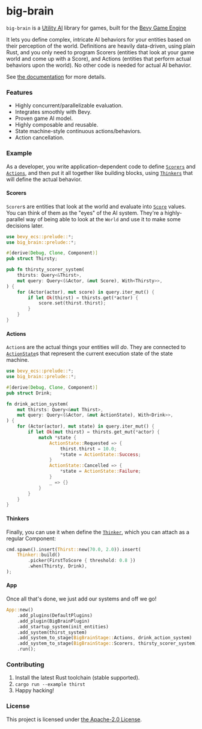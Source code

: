 # big-brain

`big-brain` is a [Utility AI](https://en.wikipedia.org/wiki/Utility_system)
library for games, built for the [Bevy Game Engine](https://bevyengine.org/)

It lets you define complex, intricate AI behaviors for your entities based on
their perception of the world. Definitions are heavily data-driven, using
plain Rust, and you only need to program Scorers (entities that look at your
game world and come up with a Score), and Actions (entities that perform
actual behaviors upon the world). No other code is needed for actual AI
behavior.

See [the documentation](https://docs.rs/big-brain) for more details.

### Features

* Highly concurrent/parallelizable evaluation.
* Integrates smoothly with Bevy.
* Proven game AI model.
* Highly composable and reusable.
* State machine-style continuous actions/behaviors.
* Action cancellation.

### Example

As a developer, you write application-dependent code to define
[`Scorers`](#scorers) and [`Actions`](#actions), and then put it all together
like building blocks, using [`Thinkers`](#thinkers) that will define the
actual behavior.

#### Scorers

`Scorer`s are entities that look at the world and evaluate into [`Score`](scorers::Score) values. You can think of them as the "eyes" of the AI system. They're a highly-parallel way of being able to look at the `World` and use it to make some decisions later.

```rust
use bevy_ecs::prelude::*;
use big_brain::prelude::*;

#[derive(Debug, Clone, Component)]
pub struct Thirsty;

pub fn thirsty_scorer_system(
    thirsts: Query<&Thirst>,
    mut query: Query<(&Actor, &mut Score), With<Thirsty>>,
) {
    for (Actor(actor), mut score) in query.iter_mut() {
        if let Ok(thirst) = thirsts.get(*actor) {
            score.set(thirst.thirst);
        }
    }
}
```

#### Actions

`Action`s are the actual things your entities will _do_. They are connected to
[`ActionState`](actions::ActionState)s that represent the current execution
state of the state machine.

```rust
use bevy_ecs::prelude::*;
use big_brain::prelude::*;

#[derive(Debug, Clone, Component)]
pub struct Drink;

fn drink_action_system(
    mut thirsts: Query<&mut Thirst>,
    mut query: Query<(&Actor, &mut ActionState), With<Drink>>,
) {
    for (Actor(actor), mut state) in query.iter_mut() {
        if let Ok(mut thirst) = thirsts.get_mut(*actor) {
            match *state {
                ActionState::Requested => {
                    thirst.thirst = 10.0;
                    *state = ActionState::Success;
                }
                ActionState::Cancelled => {
                    *state = ActionState::Failure;
                }
                _ => {}
            }
        }
    }
}
```

#### Thinkers

Finally, you can use it when define the [`Thinker`](thinker::Thinker), which you can attach as a
regular Component:

```rust
cmd.spawn().insert(Thirst::new(70.0, 2.0)).insert(
    Thinker::build()
        .picker(FirstToScore { threshold: 0.8 })
        .when(Thirsty, Drink),
);
```

#### App

Once all that's done, we just add our systems and off we go!

```rust
App::new()
    .add_plugins(DefaultPlugins)
    .add_plugin(BigBrainPlugin)
    .add_startup_system(init_entities)
    .add_system(thirst_system)
    .add_system_to_stage(BigBrainStage::Actions, drink_action_system)
    .add_system_to_stage(BigBrainStage::Scorers, thirsty_scorer_system)
    .run();
```

### Contributing

1. Install the latest Rust toolchain (stable supported).
2. `cargo run --example thirst`
3. Happy hacking!

### License

This project is licensed under [the Apache-2.0 License](LICENSE.md).
